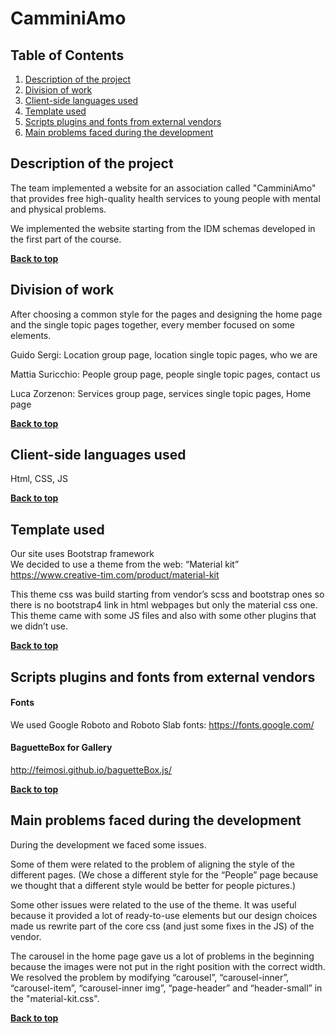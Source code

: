 # CamminiAmo

## Table of Contents

1. [Description of the project](#description-of-the-project)
1. [Division of work](#division-of-work)
1. [Client-side languages used](#client-side-languages-used)
1. [Template used](#template-used)
1. [Scripts plugins and fonts from external vendors](#scripts-plugins-and-fonts-from-external-vendors)
1. [Main problems faced during the development](#main-problems-faced-during-the-development)


## Description of the project 

The team implemented a website for an association called "CamminiAmo" that provides free high-quality health services to young people with mental and physical problems. 

We implemented the website starting from the IDM schemas developed in the first part of the course. 

**[Back to top](#table-of-contents)**


## Division of work 

After choosing a common style for the pages and designing the home page and the single topic pages together, every member focused on some elements.

Guido Sergi: Location group page, location single topic pages, who we are

Mattia Suricchio: People group page, people single topic pages, contact us

Luca Zorzenon: Services group page, services single topic pages, Home page

**[Back to top](#table-of-contents)**

## Client-side languages used
Html, CSS, JS

**[Back to top](#table-of-contents)**

## Template used

Our site uses Bootstrap framework  
We decided to use a theme from the web: “Material kit”  https://www.creative-tim.com/product/material-kit

This theme css was build starting from vendor’s scss and bootstrap ones so there is no bootstrap4 link in html webpages but only the material css one. 
This theme came with some JS files and also with some other plugins that we didn’t use.


**[Back to top](#table-of-contents)**

## Scripts plugins and fonts from external vendors

#### Fonts

We used Google Roboto and Roboto Slab fonts: https://fonts.google.com/

#### BaguetteBox for Gallery

http://feimosi.github.io/baguetteBox.js/

**[Back to top](#table-of-contents)**

## Main problems faced during the development

During the development we faced some issues.

Some of them were related to the problem of aligning the style of the different pages. 
(We chose a different style for the “People” page because we thought that a different style would be better for people pictures.)

Some other issues were related to the use of the theme. It was useful because it provided a lot of ready-to-use elements but our design choices made us rewrite part of the core css (and just some fixes in the JS) of the vendor.

The carousel in the home page gave us a lot of problems in the beginning because the images were not put in the right position with the correct width. We resolved the problem by modifying “carousel”, “carousel-inner”, “carousel-item”, “carousel-inner img”, “page-header” and “header-small” in the "material-kit.css".

**[Back to top](#table-of-contents)**









